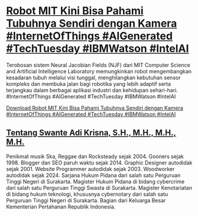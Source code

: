 # [Robot MIT Kini Bisa Pahami Tubuhnya Sendiri dengan Kamera #InternetOfThings #AIGenerated #TechTuesday #IBMWatson #IntelAI](https://swanteadikrisna.com/ai/website/33/robot-mit-pahami-tubuh-sendiri-dengan-kamera-njf-sistem/)

Terobosan sistem Neural Jacobian Fields (NJF) dari MIT Computer Science and Artificial Intelligence Laboratory memungkinkan robot mengembangkan kesadaran tubuh melalui visi tunggal, menghilangkan kebutuhan sensor kompleks dan membuka jalan bagi robotika yang lebih adaptif serta terjangkau dalam berbagai aplikasi industri dan kehidupan sehari-hari. #InternetOfThings #AIGenerated #TechTuesday #IBMWatson #IntelAI 

[Download Robot MIT Kini Bisa Pahami Tubuhnya Sendiri dengan Kamera #InternetOfThings #AIGenerated #TechTuesday #IBMWatson #IntelAI](https://swanteadikrisna.com/ai/website/33/robot-mit-pahami-tubuh-sendiri-dengan-kamera-njf-sistem/)


## [Tentang Swante Adi Krisna, S.H., M.H., M.H., M.H.](https://swanteadikrisna.com/)

Penikmat musik Ska, Reggae dan Rocksteady sejak 2004. Gooners sejak 1998. Blogger dan SEO paruh waktu sejak 2014. Graphic Designer autodidak sejak 2001. Website Programmer autodidak sejak 2003. Woodworker autodidak sejak 2024. Sarjana Hukum Pidana dari salah satu Perguruan Tinggi Negeri di Surakarta. Magister Hukum Pidana di bidang cybercrime dari salah satu Perguruan Tinggi Swasta di Surakarta. Magister Kenotariatan di bidang hukum teknologi, khususnya cybernotary dari salah satu Perguruan Tinggi Negeri di Surakarta. Bagian dari Keluarga Besar Kementerian Pertahanan Republik Indonesia.